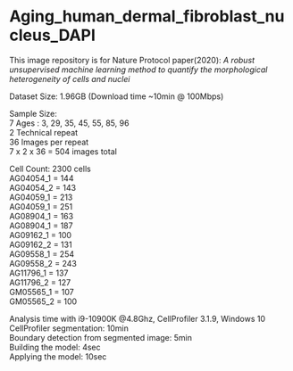 # Aging_human_dermal_fibroblast_nucleus_DAPI

This image repository is for Nature Protocol paper(2020): *A robust unsupervised machine learning method to quantify the morphological heterogeneity of cells and nuclei*

Dataset Size: 1.96GB (Download time ~10min @ 100Mbps)

Sample Size:\
7 Ages : 3, 29, 35, 45, 55, 85, 96\
2 Technical repeat\
36 Images per repeat\
7 x 2 x 36 = 504 images total

Cell Count: 2300 cells\
AG04054_1 = 144\
AG04054_2 = 143\
AG04059_1 = 213\
AG04059_1 = 251\
AG08904_1 = 163\
AG08904_1 = 187\
AG09162_1 = 100\
AG09162_2 = 131\
AG09558_1 = 254\
AG09558_2 = 243\
AG11796_1 = 137\
AG11796_2 = 127\
GM05565_1 = 107\
GM05565_2 = 100

Analysis time with i9-10900K @4.8Ghz, CellProfiler 3.1.9, Windows 10\
CellProfiler segmentation: 10min\
Boundary detection from segmented image: 5min\
Building the model: 4sec\
Applying the model: 10sec
